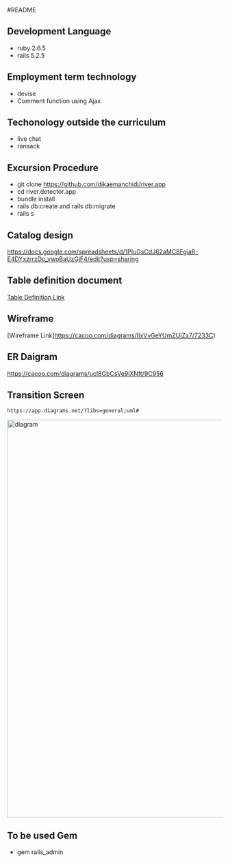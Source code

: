 #README

## Development Language
   * ruby 2.6.5
   * rails 5.2.5
## Employment term technology
   * devise
  *  Comment function using Ajax
## Techonology outside the curriculum
  * live chat
  * ransack
## Excursion Procedure
  * git clone https://github.com/dikaemanchidi/river.app
  * cd river.detector.app
  * bundle install
  * rails db:create and rails db:migrate
  * rails s
## Catalog design
   https://docs.google.com/spreadsheets/d/1PIuGsCdJ62aMC8FgiaR-E4DYxzrrzDc_vwoBaUzGjF4/edit?usp=sharing
## Table definition document
  [Table Definition Link](https://docs.google.com/spreadsheets/d/1PIuGsCdJ62aMC8FgiaR-E4DYxzrrzDc_vwoBaUzGjF4/edit?usp=sharing)
  ## Wireframe
[Wireframe Link]https://cacoo.com/diagrams/IIxVvGeYUmZUIZx7/7233C)
## ER Daigram
  https://cacoo.com/diagrams/ucI8GbCsVe9jXNft/9C956
## Transition Screen
    https://app.diagrams.net/?libs=general;uml#
    
<img width="926" alt="diagram" src="https://user-images.githubusercontent.com/81798427/132349146-532a8691-1468-4fb2-b2f5-4513aaa1ccc1.png">



## To be used Gem
   * gem rails_admin
